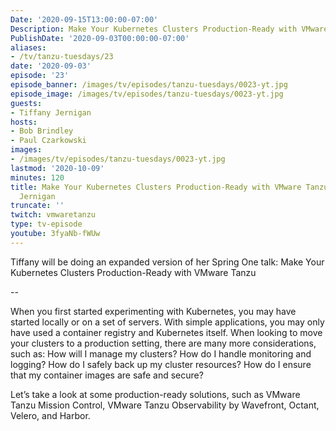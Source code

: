 ```yaml
---
Date: '2020-09-15T13:00:00-07:00'
Description: Make Your Kubernetes Clusters Production-Ready with VMware Tanzu
PublishDate: '2020-09-03T00:00:00-07:00'
aliases:
- /tv/tanzu-tuesdays/23
date: '2020-09-03'
episode: '23'
episode_banner: /images/tv/episodes/tanzu-tuesdays/0023-yt.jpg
episode_image: /images/tv/episodes/tanzu-tuesdays/0023-yt.jpg
guests:
- Tiffany Jernigan
hosts:
- Bob Brindley
- Paul Czarkowski
images:
- /images/tv/episodes/tanzu-tuesdays/0023-yt.jpg
lastmod: '2020-10-09'
minutes: 120
title: Make Your Kubernetes Clusters Production-Ready with VMware Tanzu with Tiffany
  Jernigan
truncate: ''
twitch: vmwaretanzu
type: tv-episode
youtube: 3fyaNb-fWUw
---
```


Tiffany will be doing an expanded version of her Spring One talk: Make Your Kubernetes Clusters Production-Ready with VMware Tanzu

--

When you first started experimenting with Kubernetes, you may have started locally or on a set of servers. With simple applications, you may only have used a container registry and Kubernetes itself. When looking to move your clusters to a production setting, there are many more considerations, such as: How will I manage my clusters? How do I handle monitoring and logging? How do I safely back up my cluster resources? How do I ensure that my container images are safe and secure?

Let’s take a look at some production-ready solutions, such as VMware Tanzu Mission Control, VMware Tanzu Observability by Wavefront, Octant, Velero, and Harbor.